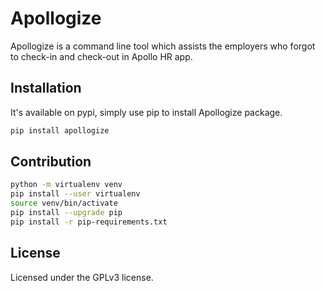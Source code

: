 # Apollogize
Apollogize is a command line tool which assists the employers who forgot to check-in and check-out in Apollo HR app.

## Installation
It's available on pypi, simply use pip to install Apollogize package.
```bash
pip install apollogize
```

## Contribution
```bash
python -m virtualenv venv
pip install --user virtualenv
source venv/bin/activate
pip install --upgrade pip
pip install -r pip-requirements.txt
```

## License
Licensed under the GPLv3 license.